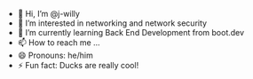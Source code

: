 - 👋 Hi, I’m @j-willy
- 👀 I’m interested in networking and network security
- 🌱 I’m currently learning Back End Development from boot.dev
- 📫 How to reach me ...
- 😄 Pronouns: he/him
- ⚡ Fun fact: Ducks are really cool!

<!---
j-willy/j-willy is a ✨ special ✨ repository because its `README.md` (this file) appears on your GitHub profile.
You can click the Preview link to take a look at your changes.
--->
